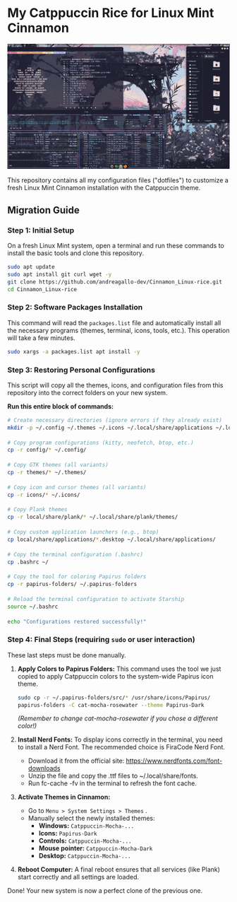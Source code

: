 # My Catppuccin Rice for Linux Mint Cinnamon
![Il mio Desktop Catppuccin](./assets/Ricing.png)

This repository contains all my configuration files ("dotfiles") to customize a fresh Linux Mint Cinnamon installation with the Catppuccin theme.

## Migration Guide

### Step 1: Initial Setup

On a fresh Linux Mint system, open a terminal and run these commands to install the basic tools and clone this repository.

```bash
sudo apt update
sudo apt install git curl wget -y
git clone https://github.com/andreagallo-dev/Cinnamon_Linux-rice.git
cd Cinnamon_Linux-rice
```

### Step 2: Software Packages Installation

This command will read the `packages.list` file and automatically install all the necessary programs (themes, terminal, icons, tools, etc.). This operation will take a few minutes.

```bash
sudo xargs -a packages.list apt install -y
```

### Step 3: Restoring Personal Configurations

This script will copy all the themes, icons, and configuration files from this repository into the correct folders on your new system.

**Run this entire block of commands:**

```bash
# Create necessary directories (ignore errors if they already exist)
mkdir -p ~/.config ~/.themes ~/.icons ~/.local/share/applications ~/.local/share/plank/themes

# Copy program configurations (kitty, neofetch, btop, etc.)
cp -r config/* ~/.config/

# Copy GTK themes (all variants)
cp -r themes/* ~/.themes/

# Copy icon and cursor themes (all variants)
cp -r icons/* ~/.icons/

# Copy Plank themes
cp -r local/share/plank/* ~/.local/share/plank/themes/

# Copy custom application launchers (e.g., btop)
cp local/share/applications/*.desktop ~/.local/share/applications/

# Copy the terminal configuration (.bashrc)
cp .bashrc ~/

# Copy the tool for coloring Papirus folders
cp -r papirus-folders/ ~/.papirus-folders

# Reload the terminal configuration to activate Starship
source ~/.bashrc

echo "Configurations restored successfully!"
```

### Step 4: Final Steps (requiring `sudo` or user interaction)

These last steps must be done manually.

1.  **Apply Colors to Papirus Folders:**
    This command uses the tool we just copied to apply Catppuccin colors to the system-wide Papirus icon theme.

    ```bash
    sudo cp -r ~/.papirus-folders/src/* /usr/share/icons/Papirus/
    papirus-folders -C cat-mocha-rosewater --theme Papirus-Dark
    ```
    *(Remember to change cat-mocha-rosewater if you chose a different color!)*

2.  **Install Nerd Fonts:**
    To display icons correctly in the terminal, you need to install a Nerd Font. The recommended choice is FiraCode Nerd Font.

    - Download it from the official site: https://www.nerdfonts.com/font-downloads
    - Unzip the file and copy the .ttf files to ~/.local/share/fonts.
    - Run fc-cache -fv in the terminal to refresh the font cache.

3.  **Activate Themes in Cinnamon:**
    - Go to `Menu > System Settings > Themes` .
    - Manually select the newly installed themes:
      - **Windows:** `Catppuccin-Mocha-...`
      - **Icons:** `Papirus-Dark`
      - **Controls:** `Catppuccin-Mocha-...`
      - **Mouse pointer:** `Catppuccin-Mocha-Dark`
      - **Desktop:** `Catppuccin-Mocha-...`

4.  **Reboot Computer:**
    A final reboot ensures that all services (like Plank) start correctly and all settings are loaded.

Done! Your new system is now a perfect clone of the previous one.

